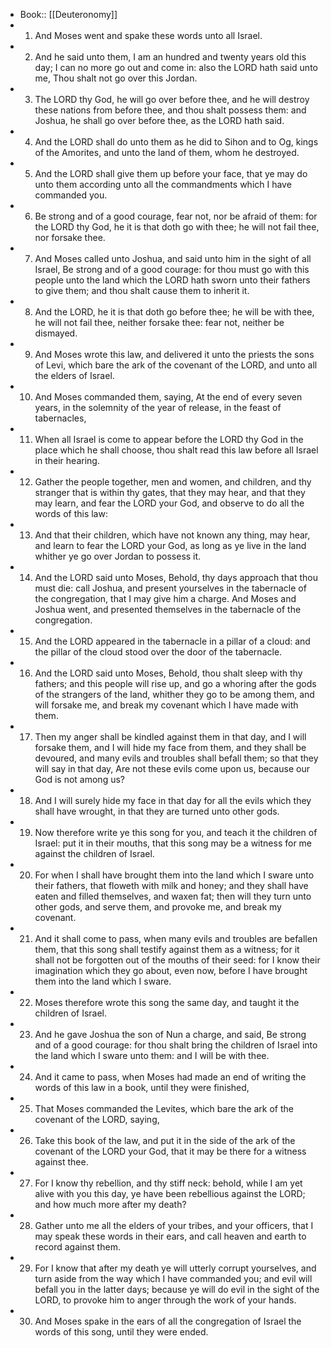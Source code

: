 - Book:: [[Deuteronomy]]
- 1. And Moses went and spake these words unto all Israel.
- 2. And he said unto them, I am an hundred and twenty years old this day; I can no more go out and come in: also the LORD hath said unto me, Thou shalt not go over this Jordan.
- 3. The LORD thy God, he will go over before thee, and he will destroy these nations from before thee, and thou shalt possess them: and Joshua, he shall go over before thee, as the LORD hath said.
- 4. And the LORD shall do unto them as he did to Sihon and to Og, kings of the Amorites, and unto the land of them, whom he destroyed.
- 5. And the LORD shall give them up before your face, that ye may do unto them according unto all the commandments which I have commanded you.
- 6. Be strong and of a good courage, fear not, nor be afraid of them: for the LORD thy God, he it is that doth go with thee; he will not fail thee, nor forsake thee.
- 7. And Moses called unto Joshua, and said unto him in the sight of all Israel, Be strong and of a good courage: for thou must go with this people unto the land which the LORD hath sworn unto their fathers to give them; and thou shalt cause them to inherit it.
- 8. And the LORD, he it is that doth go before thee; he will be with thee, he will not fail thee, neither forsake thee: fear not, neither be dismayed.
- 9. And Moses wrote this law, and delivered it unto the priests the sons of Levi, which bare the ark of the covenant of the LORD, and unto all the elders of Israel.
- 10. And Moses commanded them, saying, At the end of every seven years, in the solemnity of the year of release, in the feast of tabernacles,
- 11. When all Israel is come to appear before the LORD thy God in the place which he shall choose, thou shalt read this law before all Israel in their hearing.
- 12. Gather the people together, men and women, and children, and thy stranger that is within thy gates, that they may hear, and that they may learn, and fear the LORD your God, and observe to do all the words of this law:
- 13. And that their children, which have not known any thing, may hear, and learn to fear the LORD your God, as long as ye live in the land whither ye go over Jordan to possess it.
- 14. And the LORD said unto Moses, Behold, thy days approach that thou must die: call Joshua, and present yourselves in the tabernacle of the congregation, that I may give him a charge. And Moses and Joshua went, and presented themselves in the tabernacle of the congregation.
- 15. And the LORD appeared in the tabernacle in a pillar of a cloud: and the pillar of the cloud stood over the door of the tabernacle.
- 16. And the LORD said unto Moses, Behold, thou shalt sleep with thy fathers; and this people will rise up, and go a whoring after the gods of the strangers of the land, whither they go to be among them, and will forsake me, and break my covenant which I have made with them.
- 17. Then my anger shall be kindled against them in that day, and I will forsake them, and I will hide my face from them, and they shall be devoured, and many evils and troubles shall befall them; so that they will say in that day, Are not these evils come upon us, because our God is not among us?
- 18. And I will surely hide my face in that day for all the evils which they shall have wrought, in that they are turned unto other gods.
- 19. Now therefore write ye this song for you, and teach it the children of Israel: put it in their mouths, that this song may be a witness for me against the children of Israel.
- 20. For when I shall have brought them into the land which I sware unto their fathers, that floweth with milk and honey; and they shall have eaten and filled themselves, and waxen fat; then will they turn unto other gods, and serve them, and provoke me, and break my covenant.
- 21. And it shall come to pass, when many evils and troubles are befallen them, that this song shall testify against them as a witness; for it shall not be forgotten out of the mouths of their seed: for I know their imagination which they go about, even now, before I have brought them into the land which I sware.
- 22. Moses therefore wrote this song the same day, and taught it the children of Israel.
- 23. And he gave Joshua the son of Nun a charge, and said, Be strong and of a good courage: for thou shalt bring the children of Israel into the land which I sware unto them: and I will be with thee.
- 24. And it came to pass, when Moses had made an end of writing the words of this law in a book, until they were finished,
- 25. That Moses commanded the Levites, which bare the ark of the covenant of the LORD, saying,
- 26. Take this book of the law, and put it in the side of the ark of the covenant of the LORD your God, that it may be there for a witness against thee.
- 27. For I know thy rebellion, and thy stiff neck: behold, while I am yet alive with you this day, ye have been rebellious against the LORD; and how much more after my death?
- 28. Gather unto me all the elders of your tribes, and your officers, that I may speak these words in their ears, and call heaven and earth to record against them.
- 29. For I know that after my death ye will utterly corrupt yourselves, and turn aside from the way which I have commanded you; and evil will befall you in the latter days; because ye will do evil in the sight of the LORD, to provoke him to anger through the work of your hands.
- 30. And Moses spake in the ears of all the congregation of Israel the words of this song, until they were ended.
